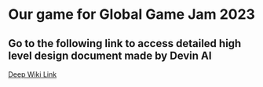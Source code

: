 # Our game for Global Game Jam 2023

## Go to the following link to access detailed high level design document made by Devin AI 
[Deep Wiki Link](https://deepwiki.com/tarikdemiroren/GameCircleJam)
